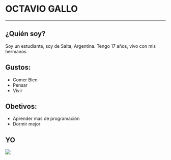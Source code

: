 <h1>OCTAVIO GALLO</h1>
<hr>
<h2>¿Quién soy?</h2>
<p>Soy un estudiante, soy de Salta, Argentina. Tengo 17 años, vivo con mis hermanos</p>
<h2>Gustos:</h2>
<ul>
  <li>Comer Bien</li>
  <li>Pensar</li>
  <li>Vivir</li>
</ul>
<h2>Obetivos:</h2>
<ul>
  <li>Aprender mas de programación </li>
  <li>Dormir mejor </li>
</ul>

## YO ##
<img src ="https://images.app.goo.gl/vjZuUUiPLjwGgV926"/>
